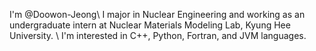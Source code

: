 I'm @Doowon-Jeong\\
I major in Nuclear Engineering and working as an undergraduate intern at Nuclear Materials Modeling Lab, Kyung Hee University. \\
I'm interested in C++, Python, Fortran, and JVM languages. 

<!---
Doowon-Jeong/Doowon-Jeong is a ✨ special ✨ repository because its `README.md` (this file) appears on your GitHub profile.
You can click the Preview link to take a look at your changes.
--->
